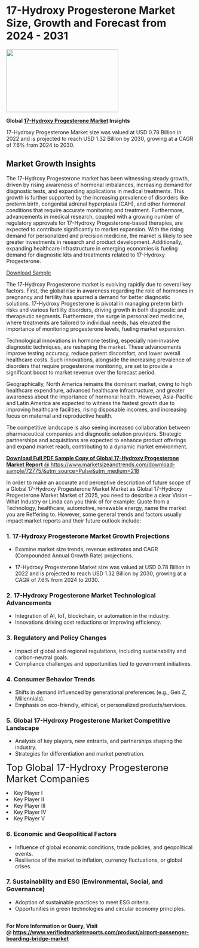 <H1>17-Hydroxy Progesterone Market Size, Growth and Forecast from 2024 - 2031</H1><img class="aligncenter size-medium wp-image-584254" src="https://thirdeyenews.in/wp-content/uploads/2024/09/Global-Market-Research-300x168.jpeg" alt="" width="300" height="168" /><p><strong>Global&nbsp;<a href="https://www.marketsizeandtrends.com/download-sample/72775/&amp;utm_source=Pulse&amp;utm_medium=218">17-Hydroxy Progesterone Market</a> Insights</strong></p><p>17-Hydroxy Progesterone Market size was valued at USD 0.78 Billion in 2022 and is projected to reach USD 1.32 Billion by 2030, growing at a CAGR of 7.6% from 2024 to 2030.</p><p><h2>Market Growth Insights</h2> <p>The 17-Hydroxy Progesterone market has been witnessing steady growth, driven by rising awareness of hormonal imbalances, increasing demand for diagnostic tests, and expanding applications in medical treatments. This growth is further supported by the increasing prevalence of disorders like preterm birth, congenital adrenal hyperplasia (CAH), and other hormonal conditions that require accurate monitoring and treatment. Furthermore, advancements in medical research, coupled with a growing number of regulatory approvals for 17-Hydroxy Progesterone-based therapies, are expected to contribute significantly to market expansion. With the rising demand for personalized and precision medicine, the market is likely to see greater investments in research and product development. Additionally, expanding healthcare infrastructure in emerging economies is fueling demand for diagnostic kits and treatments related to 17-Hydroxy Progesterone.</p> <p><a href="#">Download Sample</a></p> <p>The 17-Hydroxy Progesterone market is evolving rapidly due to several key factors. First, the global rise in awareness regarding the role of hormones in pregnancy and fertility has spurred a demand for better diagnostic solutions. 17-Hydroxy Progesterone is pivotal in managing preterm birth risks and various fertility disorders, driving growth in both diagnostic and therapeutic segments. Furthermore, the surge in personalized medicine, where treatments are tailored to individual needs, has elevated the importance of monitoring progesterone levels, fueling market expansion.</p> <p>Technological innovations in hormone testing, especially non-invasive diagnostic techniques, are reshaping the market. These advancements improve testing accuracy, reduce patient discomfort, and lower overall healthcare costs. Such innovations, alongside the increasing prevalence of disorders that require progesterone monitoring, are set to provide a significant boost to market revenue over the forecast period.</p> <p>Geographically, North America remains the dominant market, owing to high healthcare expenditure, advanced healthcare infrastructure, and greater awareness about the importance of hormonal health. However, Asia-Pacific and Latin America are expected to witness the fastest growth due to improving healthcare facilities, rising disposable incomes, and increasing focus on maternal and reproductive health.</p> <p>The competitive landscape is also seeing increased collaboration between pharmaceutical companies and diagnostic solution providers. Strategic partnerships and acquisitions are expected to enhance product offerings and expand market reach, contributing to a dynamic market environment.</p> <p><a href="#"></p><p><span class=""><strong>Download Full PDF Sample Copy of Global 17-Hydroxy Progesterone Market Report</strong> @ <a href="https://www.marketsizeandtrends.com/download-sample/72775/&amp;utm_source=Pulse&amp;utm_medium=218" target="_blank">https://www.marketsizeandtrends.com/download-sample/72775/&amp;utm_source=Pulse&amp;utm_medium=218</a></span></p><p>In order to make an accurate and perceptive description of future scope of a Global&nbsp;17-Hydroxy Progesterone Market Market as Global&nbsp;17-Hydroxy Progesterone Market Market of 2025, you need to describe a clear Vision &ndash; What Industry or Linda can you think of for example: Quote from a Technology, healthcare, automotive, renewable energy, name the market you are Reffering to. However, some general trends and factors usually impact market reports and their future outlook include:</p><h3>1.&nbsp;<strong>17-Hydroxy Progesterone Market Growth Projections</strong></h3><ul><li>Examine market size trends, revenue estimates and CAGR (Compounded Annual Growth Rate) projections.</li><li><p>17-Hydroxy Progesterone Market size was valued at USD 0.78 Billion in 2022 and is projected to reach USD 1.32 Billion by 2030, growing at a CAGR of 7.6% from 2024 to 2030.</p></li></ul><h3>2.&nbsp;<strong>17-Hydroxy Progesterone Market Technological Advancements</strong></h3><ul><li>Integration of AI, IoT, blockchain, or automation in the industry.</li><li>Innovations driving cost reductions or improving efficiency.</li></ul><h3>3.&nbsp;<strong>Regulatory and Policy Changes</strong></h3><ul><li>Impact of global and regional regulations, including sustainability and carbon-neutral goals.</li><li>Compliance challenges and opportunities tied to government initiatives.</li></ul><h3>4.&nbsp;<strong>Consumer Behavior Trends</strong></h3><ul><li>Shifts in demand influenced by generational preferences (e.g., Gen Z, Millennials).</li><li>Emphasis on eco-friendly, ethical, or personalized products/services.</li></ul><h3>5.&nbsp;<strong>Global 17-Hydroxy Progesterone Market Competitive Landscape</strong></h3><ul><li>Analysis of key players, new entrants, and partnerships shaping the industry.</li><li>Strategies for differentiation and market penetration.</li></ul><p data-pm-slice="1 1 []"><span style="color: inherit; font-family: inherit; font-size: 25px;">Top Global 17-Hydroxy Progesterone Market Companies</span></p><div class="" data-test-id=""><p><li>Key Player I</li><li> Key Player II</li><li> Key Player III</li><li> Key Player IV</li><li> Key Player V</li></p></div><h3>6.&nbsp;<strong>Economic and Geopolitical Factors</strong></h3><ul><li>Influence of global economic conditions, trade policies, and geopolitical events.</li><li>Resilience of the market to inflation, currency fluctuations, or global crises.</li></ul><h3>7.&nbsp;<strong>Sustainability and ESG (Environmental, Social, and Governance)</strong></h3><ul><li>Adoption of sustainable practices to meet ESG criteria.</li><li>Opportunities in green technologies and circular economy principles.</li></ul><h2><strong style="font-size: 14px;">For More Information or Query, Visit @&nbsp;</strong><a style="background-color: #ffffff; font-size: 14px;" href="https://www.marketsizeandtrends.com/report/17-hydroxy-progesterone-market/" target="_blank">https://www.verifiedmarketreports.com/product/airport-passenger-boarding-bridge-market</a></h2>
